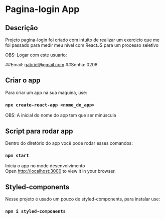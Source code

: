 # Pagina-login App

## Descrição

Projeto pagina-login foi criado com intuito de realizar um exercicio que me foi passado para medir meu nível com ReactJS para um processo seletivo

OBS: Logar com este usuario:

##Email: gabriel@gmail.com
##Senha: 0208

## Criar o app

Para criar um app na sua maquina, use:

### `npx create-react-app <nome_do_app>`

OBS: A inicial do nome do app tem que ser minúscula

## Script para rodar app

Dentro do diretório do app você pode rodar esses comandos:

### `npm start`

Inicia o app no mode desenvolvimento\
Open [http://localhost:3000](http://localhost:3000) to view it in your browser.

## Styled-components

Nesse projeto é usado um pouco de styled-components, para instalar use:

### `npm i styled-components`
